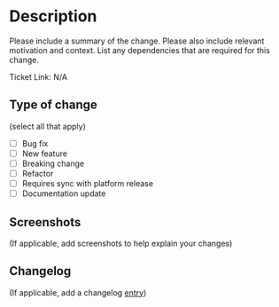 # Description

Please include a summary of the change. Please also include relevant motivation and context. List any dependencies that are required for this change.

Ticket Link: N/A 

## Type of change

(select all that apply)

- [ ] Bug fix 
- [ ] New feature 
- [ ] Breaking change 
- [ ] Refactor
- [ ] Requires sync with platform release
- [ ] Documentation update

## Screenshots

(If applicable, add screenshots to help explain your changes)

## Changelog

(If applicable, add a changelog [entry](https://keepachangelog.com/en/))
